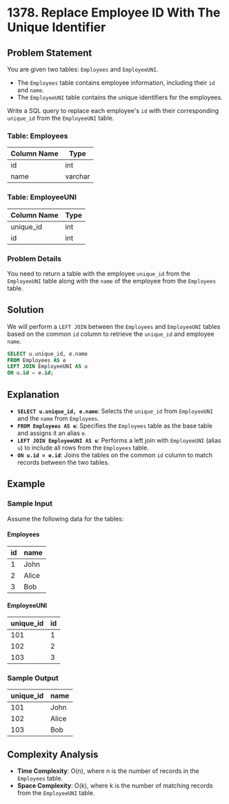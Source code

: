 
# 1378. Replace Employee ID With The Unique Identifier

## Problem Statement

You are given two tables: `Employees` and `EmployeeUNI`.

- The `Employees` table contains employee information, including their `id` and `name`.
- The `EmployeeUNI` table contains the unique identifiers for the employees.

Write a SQL query to replace each employee's `id` with their corresponding `unique_id` from the `EmployeeUNI` table.

### Table: Employees

| Column Name | Type    |
|-------------|---------|
| id          | int     |
| name        | varchar |

### Table: EmployeeUNI

| Column Name | Type    |
|-------------|---------|
| unique_id   | int     |
| id          | int     |

### Problem Details

You need to return a table with the employee `unique_id` from the `EmployeeUNI` table along with the `name` of the employee from the `Employees` table.

## Solution

We will perform a `LEFT JOIN` between the `Employees` and `EmployeeUNI` tables based on the common `id` column to retrieve the `unique_id` and employee `name`.

```sql
SELECT u.unique_id, e.name 
FROM Employees AS e
LEFT JOIN EmployeeUNI AS u
ON u.id = e.id;
```

## Explanation

- **`SELECT u.unique_id, e.name`**: Selects the `unique_id` from `EmployeeUNI` and the `name` from `Employees`.
- **`FROM Employees AS e`**: Specifies the `Employees` table as the base table and assigns it an alias `e`.
- **`LEFT JOIN EmployeeUNI AS u`**: Performs a left join with `EmployeeUNI` (alias `u`) to include all rows from the `Employees` table.
- **`ON u.id = e.id`**: Joins the tables on the common `id` column to match records between the two tables.

## Example

### Sample Input

Assume the following data for the tables:

#### Employees

| id | name   |
|----|--------|
| 1  | John   |
| 2  | Alice  |
| 3  | Bob    |

#### EmployeeUNI

| unique_id | id |
|-----------|----|
| 101       | 1  |
| 102       | 2  |
| 103       | 3  |

### Sample Output

| unique_id | name  |
|-----------|-------|
| 101       | John  |
| 102       | Alice |
| 103       | Bob   |

## Complexity Analysis

- **Time Complexity**: O(n), where n is the number of records in the `Employees` table.
- **Space Complexity**: O(k), where k is the number of matching records from the `EmployeeUNI` table.

